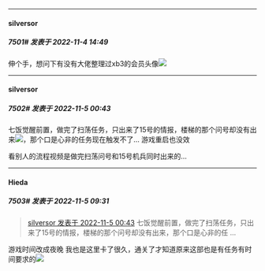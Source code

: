 

*****

####  silversor  
##### 7501#       发表于 2022-11-4 14:49

伸个手，想问下有没有大佬整理过xb3的会员头像<img src="https://static.saraba1st.com/image/smiley/face2017/074.png" referrerpolicy="no-referrer">



*****

####  silversor  
##### 7502#       发表于 2022-11-5 00:43

七饭觉醒前置，做完了扫荡任务，只出来了15号的情报，楼梯的那个问号却没有出来<img src="https://static.saraba1st.com/image/smiley/face2017/003.png" referrerpolicy="no-referrer">，那个口是心非的任务现在触发不了… 游戏重启也没效

看别人的流程视频是做完扫荡问号和15号机兵同时出来的…



*****

####  Hieda  
##### 7503#       发表于 2022-11-5 09:31

<blockquote><a href="httphttps://bbs.saraba1st.com/2b/forum.php?mod=redirect&amp;goto=findpost&amp;pid=58280089&amp;ptid=2084818" target="_blank">silversor 发表于 2022-11-5 00:43</a>
七饭觉醒前置，做完了扫荡任务，只出来了15号的情报，楼梯的那个问号却没有出来，那个口是心非的任 ...</blockquote>
游戏时间改成夜晚
我也是这里卡了很久，通关了才知道原来这部也是有任务有时间要求的<img src="https://static.saraba1st.com/image/smiley/face2017/068.png" referrerpolicy="no-referrer">

